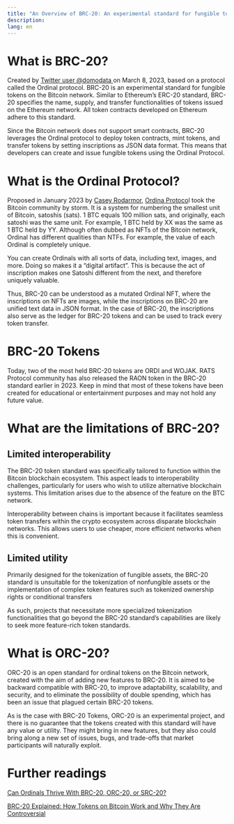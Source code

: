 ```yaml
---
title: "An Overview of BRC-20: An experimental standard for fungible tokens on the Bitcoin network"
description: 
lang: en
---
```




# What is BRC-20?

Created by [Twitter user @domodata ](https://twitter.com/domodata?lang=en)on March 8, 2023, based on a protocol called the Ordinal protocol. BRC-20 is an experimental standard for fungible tokens on the Bitcoin network. Similar to Ethereum’s ERC-20 standard, BRC-20 specifies the name, supply, and transfer functionalities of tokens issued on the Ethereum network. All token contracts developed on Ethereum adhere to this standard.

Since the Bitcoin network does not support smart contracts, BRC-20 leverages the Ordinal protocol to deploy token contracts, mint tokens, and transfer tokens by setting inscriptions as JSON data format. This means that developers can create and issue fungible tokens using the Ordinal Protocol.


# What is the Ordinal Protocol?

Proposed in January 2023 by [Casey Rodarmor](https://twitter.com/rodarmor), [Ordina Protoco](https://docs.ordinals.com/)l took the Bitcoin community by storm. It is a system for numbering the smallest unit of Bitcoin, satoshis (sats). 1 BTC equals 100 million sats, and originally, each satoshi was the same unit. For example, 1 BTC held by XX was the same as 1 BTC held by YY. Although often dubbed as NFTs of the Bitcoin network, Ordinal has different qualities than NTFs. For example,  the value of each Ordinal is completely unique.

You can create Ordinals with all sorts of data, including text, images, and more. Doing so makes it a “digital artifact”. This is because the act of inscription makes one Satoshi different from the next, and therefore uniquely valuable. 

Thus, BRC-20 can be understood as a mutated Ordinal NFT, where the inscriptions on NFTs are images, while the inscriptions on BRC-20 are unified text data in JSON format. In the case of BRC-20, the inscriptions also serve as the ledger for BRC-20 tokens and can be used to track every token transfer.


# BRC-20 Tokens

Today, two of the most held BRC-20 tokens are ORDI and WOJAK. RATS Protocol community has also released the RAON token in the BRC-20 standard earlier in 2023. Keep in mind that most of these tokens have been created for educational or entertainment purposes and may not hold any future value. 


# What are the limitations of BRC-20?


## Limited interoperability

The BRC-20 token standard was specifically tailored to function within the Bitcoin blockchain ecosystem. This aspect leads to interoperability challenges, particularly for users who wish to utilize alternative blockchain systems. This limitation arises due to the absence of the feature on the BTC network.

Interoperability between chains is important because it facilitates seamless token transfers within the crypto ecosystem across disparate blockchain networks. This allows users to use cheaper, more efficient networks when this is convenient.


## Limited utility

Primarily designed for the tokenization of fungible assets, the BRC-20 standard is unsuitable for the tokenization of nonfungible assets or the implementation of complex token features such as tokenized ownership rights or conditional transfers

As such, projects that necessitate more specialized tokenization functionalities that go beyond the BRC-20 standard’s capabilities are likely to seek more feature-rich token standards.


# What is ORC-20?

ORC-20 is an open standard for ordinal tokens on the Bitcoin network, created with the aim of adding new features to BRC-20. It is aimed to be backward compatible with BRC-20, to improve adaptability, scalability, and security, and to eliminate the possibility of double spending, which has been an issue that plagued certain BRC-20 tokens.

As is the case with BRC-20 Tokens, ORC-20 is an experimental project, and there is no guarantee that the tokens created with this standard will have any value or utility. They might bring in new features, but they also could bring along a new set of issues, bugs, and trade-offs that market participants will naturally exploit.


# Further readings

[Can Ordinals Thrive With BRC-20, ORC-20, or SRC-20?](https://coinmarketcap.com/community/articles/647c46d6cbfe3646d304c356/)

[BRC-20 Explained: How Tokens on Bitcoin Work and Why They Are Controversial](https://www.coindesk.com/learn/brc-20-explained-how-tokens-on-bitcoin-work-and-why-they-are-controversial/)
